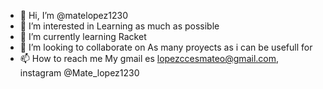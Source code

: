 - 👋 Hi, I’m @matelopez1230
- 👀 I’m interested in Learning as much as possible
- 🌱 I’m currently learning Racket
- 💞️ I’m looking to collaborate on As many proyects as i can be usefull for
- 📫 How to reach me My gmail es lopezccesmateo@gmail.com, instagram @Mate_lopez1230

<!---
matelopez1230/matelopez1230 is a ✨ special ✨ repository because its `README.md` (this file) appears on your GitHub profile.
You can click the Preview link to take a look at your changes.
--->
